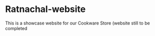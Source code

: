 # Ratnachal-website
This is a showcase website for our Cookware Store (website still to be completed
